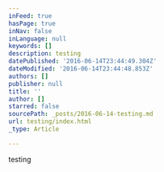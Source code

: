 ```yaml
---
inFeed: true
hasPage: true
inNav: false
inLanguage: null
keywords: []
description: testing
datePublished: '2016-06-14T23:44:49.304Z'
dateModified: '2016-06-14T23:44:48.853Z'
authors: []
publisher: null
title: ''
author: []
starred: false
sourcePath: _posts/2016-06-14-testing.md
url: testing/index.html
_type: Article

---
```

testing